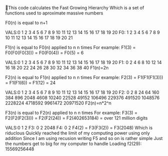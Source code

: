 This code calculates the Fast Growing Hierarchy
Which is a set of functions used to aproximate massive numbers

F0(n) is equal to n+1

VALS:0  1  2  3  4  5  6  7  8  9 10 11 12 13 14 15 16 17 18 19 20
F0:  1  2  3  4  5  6  7  8  9 10 11 12 13 14 15 16 17 18 19 20 21


F1(n) is equal to F0(n) applied to n n times
For example: F1(3) = F0(F0(F0(3))) = F0(F0(4)) = F0(5) = 6

VALS:0  1  2  3  4  5  6  7  8  9 10 11 12 13 14 15 16 17 18 19 20
F1:  0  2  4  6  8 10 12 14 16 18 20 22 24 26 28 30 32 34 36 38 40
F1(n)=2n


F2(n) is equal to F1(n) applied to n n times
For example: F2(3) = F1(F1(F1(3))) = F1(F1(6)) = F1(12) = 24

VALS:0 1 2  3  4   5   6   7    8    9    10    11    12     13     14     15      16      17      18      19       20
F2:  0 2 8 24 64 160 384 896 2048 4608 10240 22528 49152 106496 229376 491520 1048576 2228224 4718592 9961472 20971520 
F2(n)=n*2^n


F3(n) is equal to F2(n) applied to n n times
For example: F3(3) = F2(F2(F2(3))) = F2(F2(24)) = F2(402653184) = over 121 million digits

VALS:0 1    2
F3:  0 2 2048 
F4:  0 2 
F4(2) = F3(F3(2)) = F3(2048) Which is riduclous
Quickly reached the limit of my computing power using only addition
Since I am using recusion writing F5 and so on is rather simple
Just the numbers get to big for my computer to handle
Loading f2(29): 
15569256448
